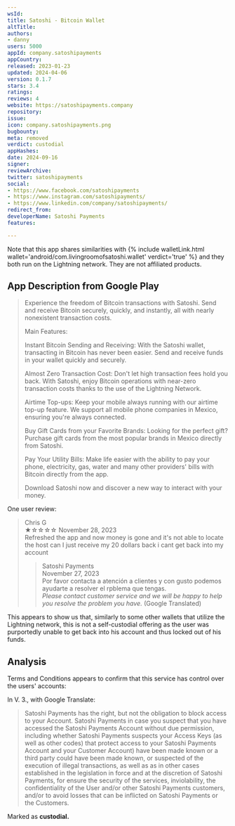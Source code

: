```yaml
---
wsId: 
title: Satoshi - Bitcoin Wallet
altTitle: 
authors:
- danny
users: 5000
appId: company.satoshipayments
appCountry: 
released: 2023-01-23
updated: 2024-04-06
version: 0.1.7
stars: 3.4
ratings: 
reviews: 4
website: https://satoshipayments.company
repository: 
issue: 
icon: company.satoshipayments.png
bugbounty: 
meta: removed
verdict: custodial
appHashes: 
date: 2024-09-16
signer: 
reviewArchive: 
twitter: satoshipayments
social:
- https://www.facebook.com/satoshipayments
- https://www.instagram.com/satoshipayments/
- https://www.linkedin.com/company/satoshipayments/
redirect_from: 
developerName: Satoshi Payments
features: 

---
```


Note that this app shares similarities with {% include walletLink.html wallet='android/com.livingroomofsatoshi.wallet' verdict='true' %} and they both run on the Lightning network. They are not affiliated products.
## App Description from Google Play
>
> Experience the freedom of Bitcoin transactions with Satoshi. Send and receive Bitcoin securely, quickly, and instantly, all with nearly nonexistent transaction costs.
>
> Main Features:
>
> Instant Bitcoin Sending and Receiving: With the Satoshi wallet, transacting in Bitcoin has never been easier. Send and receive funds in your wallet quickly and securely.
>
> Almost Zero Transaction Cost: Don't let high transaction fees hold you back. With Satoshi, enjoy Bitcoin operations with near-zero transaction costs thanks to the use of the Lightning Network.
>
> Airtime Top-ups: Keep your mobile always running with our airtime top-up feature. We support all mobile phone companies in Mexico, ensuring you're always connected.
>
> Buy Gift Cards from your Favorite Brands: Looking for the perfect gift? Purchase gift cards from the most popular brands in Mexico directly from Satoshi.
>
> Pay Your Utility Bills: Make life easier with the ability to pay your phone, electricity, gas, water and many other providers' bills with Bitcoin directly from the app.
>
> Download Satoshi now and discover a new way to interact with your money.

One user review:

> Chris G <br>
 ★☆☆☆☆ November 28, 2023<br> 
    Refreshed the app and now money is gone and it's not able to locate the host can I just receive my 20 dollars back i cant get back into my account
>
>    > Satoshi Payments <br>
    November 27, 2023 <br>
    Por favor contacta a atención a clientes y con gusto podemos ayudarte a resolver el rpblema que tengas.<br>
    *Please contact customer service and we will be happy to help you resolve the problem you have.* (Google Translated) 

This appears to show us that, similarly to some other wallets that utilize the Lightning network, this is not a self-custodial offering as the user was purportedly unable to get back into his account and thus locked out of his funds.

## Analysis

Terms and Conditions appears to confirm that this service has control over the users' accounts:

In V. 3., with Google Translate:

> Satoshi Payments has the right, but not the obligation to block access to your Account. Satoshi Payments in case you suspect that you have accessed the Satoshi Payments Account without due permission, including whether Satoshi Payments suspects your Access Keys (as well as other codes) that protect access to your Satoshi Payments Account and your Customer Account) have been made known or a third party could have been made known, or suspected of the execution of illegal transactions, as well as as in other cases established in the legislation in force and at the discretion of Satoshi Payments, for ensure the security of the services, inviolability, the confidentiality of the User and/or other Satoshi Payments customers, and/or to avoid losses that can be inflicted on Satoshi Payments or the Customers. 

Marked as **custodial.**